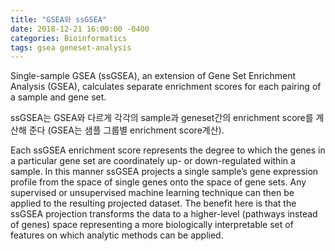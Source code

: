 ```yaml
---
title: "GSEA와 ssGSEA"
date: 2018-12-21 16:00:00 -0400
categories: Bioinformatics
tags: gsea geneset-analysis
---
```


Single-sample GSEA (ssGSEA), an extension of Gene Set Enrichment Analysis
(GSEA), calculates separate enrichment scores for each pairing of a sample and gene
set. 

ssGSEA는 GSEA와 다르게 각각의 sample과 geneset간의 enrichment score를 계산해 준다 (GSEA는 샘플 그룹별 enrichment score계산). 

Each ssGSEA enrichment score represents the degree to which the genes in a
particular gene set are coordinately up- or down-regulated within a sample. In this
manner ssGSEA projects a single sample’s gene expression profile from the space of
single genes onto the space of gene sets. Any supervised or unsupervised machine
learning technique can then be applied to the resulting projected dataset. The benefit
here is that the ssGSEA projection transforms the data to a higher-level (pathways
instead of genes) space representing a more biologically interpretable set of features on
which analytic methods can be applied.

